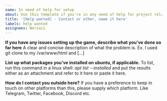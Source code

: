 ```yaml
---
name: In need of help for setup
about: Use this template if you're in any need of help for project related issues
title: '[Help wanted] - Contact or other, name it here'
labels: help wanted
assignees: Worzaii
---
```


**If you have any issues setting up the game, describe what you've done so far here**
A clear and concise description of what the problem is. Ex. I used git clone to my /var/www/html and [...]

**List up what packages you've installed on ubuntu, if applicable.**
To list, run this command in a linux shell: _apt list --installed_ and put the results either as an attachment and refer to it here or paste it here.

**How do I contact you outside here?**
If you have a preference to keep in touch on other platforms than this, please supply which platform. Like Telegram, Twitter, Facebook, Discord etc.
